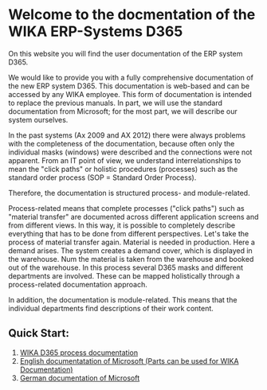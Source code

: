 # Welcome to the docmentation of the WIKA ERP-Systems D365

On this website you will find the user documentation of the ERP system D365.

We would like to provide you with a fully comprehensive documentation of the new ERP system D365. This documentation is web-based and can be accessed by any WIKA employee. This form of documentation is intended to replace the previous manuals. In part, we will use the standard documentation from Microsoft; for the most part, we will describe our system ourselves.

In the past systems (Ax 2009 and AX 2012) there were always problems with the completeness of the documentation, because often only the individual masks (windows) were described and the connections were not apparent. From an IT point of view, we understand interrelationships to mean the "click paths" or holistic procedures (processes) such as the standard order process (SOP = Standard Order Process).

Therefore, the documentation is structured process- and module-related.

Process-related means that complete processes ("click paths") such as "material transfer" are documented across different application screens and from different views. In this way, it is possible to completely describe everything that has to be done from different perspectives. Let's take the process of material transfer again. Material is needed in production. Here a demand arises. The system creates a demand cover, which is displayed in the warehouse. Num the material is taken from the warehouse and booked out of the warehouse. In this process several D365 masks and different departments are involved. These can be mapped holistically through a process-related documentation approach.

In addition, the documentation is module-related. This means that the individual departments find descriptions of their work content.

## Quick Start:
1. [WIKA D365 process documentation](ProcessDoku/intro.md)
1. [English documentatation of Microsoft (Parts can be used for WIKA Documentation)](articles/supply-chain/index.md)
1. [German documentation of Microsoft](articles_de\supply-chain\index.md)
